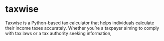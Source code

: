 # taxwise
Taxwise is a Python-based tax calculator that helps individuals calculate their income taxes accurately. Whether you’re a taxpayer aiming to comply with tax laws or a tax authority seeking information,
